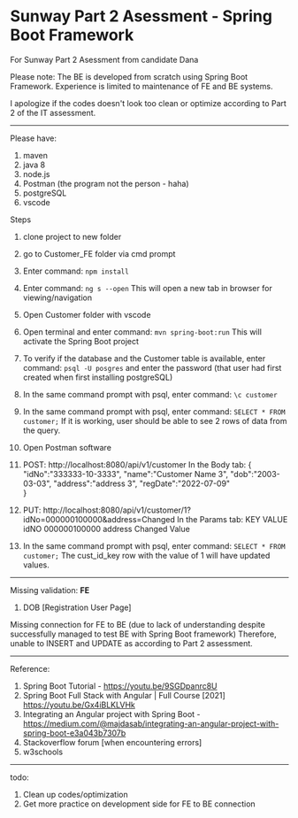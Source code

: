 # Sunway Part 2 Asessment - Spring Boot Framework 
For Sunway Part 2 Asessment from candidate Dana

Please note:
The BE is developed from scratch using Spring Boot Framework. Experience is limited to maintenance of FE and BE systems.

I apologize if the codes doesn't look too clean or optimize according to Part 2 of the IT assessment. 
***
Please have:
1) maven
2) java 8
3) node.js
4) Postman (the program not the person - haha)
5) postgreSQL
6) vscode

Steps 
1) clone project to new folder
2) go to Customer_FE folder via cmd prompt
3) Enter command: ``` npm install ```
4) Enter command: ``` ng s --open ```
This will open a new tab in browser for viewing/navigation

5) Open Customer folder with vscode
6) Open terminal and enter command: ``` mvn spring-boot:run ```
This will activate the Spring Boot project

7) To verify if the database and the Customer table is available, enter command: ``` psql -U posgres ``` and enter the password (that user had first created when first installing postgreSQL)
8) In the same command prompt with psql, enter command: ``` \c customer ```
9) In the same command prompt with psql, enter command: ``` SELECT * FROM customer; ``` 
If it is working, user should be able to see 2 rows of data from the query.

10) Open Postman software
11) POST: http://localhost:8080/api/v1/customer
In the Body tab:
{
    "idNo":"333333-10-3333",
    "name":"Customer Name 3",
    "dob":"2003-03-03",
    "address":"address 3",
    "regDate":"2022-07-09"    
}

12) PUT: http://localhost:8080/api/v1/customer/1?idNo=000000100000&address=Changed 
In the Params tab:
KEY   VALUE
idNO  000000100000
address Changed Value

13) In the same command prompt with psql, enter command: ``` SELECT * FROM customer; ``` The cust_id_key row with the value of 1 will have updated values.



***
Missing validation:
__FE__
1) DOB [Registration User Page]

Missing connection for FE to BE (due to lack of understanding despite successfully managed to test BE with Spring Boot framework)
Therefore, unable to INSERT and UPDATE as according to Part 2 assessment.

***
Reference:
1) Spring Boot Tutorial - https://youtu.be/9SGDpanrc8U
2) Spring Boot Full Stack with Angular | Full Course [2021]  https://youtu.be/Gx4iBLKLVHk
3) Integrating an Angular project with Spring Boot - https://medium.com/@majdasab/integrating-an-angular-project-with-spring-boot-e3a043b7307b
4) Stackoverflow forum [when encountering errors]
5) w3schools


***
todo:
1) Clean up codes/optimization
2) Get more practice on development side for FE to BE connection
